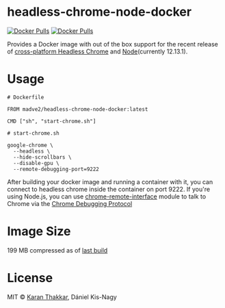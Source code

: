 # headless-chrome-node-docker

[![Docker Pulls](https://img.shields.io/docker/pulls/madve2/headless-chrome-node-docker.svg)](https://store.docker.com/community/images/madve2/headless-chrome-node-docker/tags) [![Docker Pulls](https://img.shields.io/docker/stars/madve2/headless-chrome-node-docker.svg)](https://store.docker.com/community/images/madve2/headless-chrome-node-docker/tags)

Provides a Docker image with out of the box support for the recent release of [cross-platform Headless Chrome](https://developers.google.com/web/updates/2017/04/headless-chrome) and [Node](https://nodejs.org/)(currently 12.13.1).


# Usage

```
# Dockerfile

FROM madve2/headless-chrome-node-docker:latest

CMD ["sh", "start-chrome.sh"]
```

```
# start-chrome.sh

google-chrome \
  --headless \
  --hide-scrollbars \
  --disable-gpu \
  --remote-debugging-port=9222
```

After building your docker image and running a container with it, you can connect to headless chrome inside the container on port 9222. If you're using Node.js, you can use [chrome-remote-interface](https://github.com/cyrus-and/chrome-remote-interface) module to talk to Chrome via the [Chrome Debugging Protocol](https://chromedevtools.github.io/devtools-protocol/)


# Image Size

199 MB compressed as of [last build](https://hub.docker.com/r/madve2/headless-chrome-node-docker/tags/)


# License

MIT © [Karan Thakkar](https://karanjthakkar.com), Dániel Kis-Nagy
